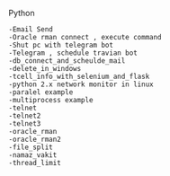 Python

    -Email Send
    -Oracle rman connect , execute command
    -Shut pc with telegram bot
    -Telegram , schedule travian bot
    -db_connect_and_scheulde_mail
    -delete_in_windows
    -tcell_info_with_selenium_and_flask
    -python 2.x network monitor in linux
    -paralel example
    -multiprocess example
    -telnet
    -telnet2
    -telnet3
    -oracle_rman
    -oracle_rman2
    -file_split
    -namaz_vakit
    -thread_limit
